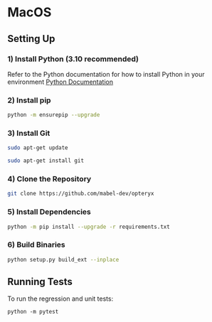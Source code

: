 # MacOS

## Setting Up

### 1) Install Python (3.10 recommended)   

Refer to the Python documentation for how to install Python in your environment [Python Documentation](https://docs.python-guide.org/starting/install3/linux/)

### 2) Install pip   

~~~bash
python -m ensurepip --upgrade
~~~

### 3) Install Git   

~~~bash
sudo apt-get update
~~~

~~~bash
sudo apt-get install git
~~~

### 4) Clone the Repository   

~~~bash
git clone https://github.com/mabel-dev/opteryx
~~~

### 5) Install Dependencies   

~~~bash
python -m pip install --upgrade -r requirements.txt
~~~

### 6) Build Binaries   

~~~bash
python setup.py build_ext --inplace
~~~

## Running Tests

To run the regression and unit tests:

~~~
python -m pytest
~~~